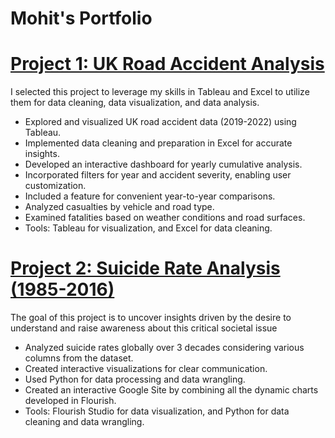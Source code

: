 # Mohit's Portfolio
# [Project 1: UK Road Accident Analysis](https://github.com/Mohit2497/UK-Road-Accident-Analysis)
I selected this project to leverage my skills in Tableau and Excel to utilize them for data cleaning, data visualization, and data analysis.
* Explored and visualized UK road accident data (2019-2022) using Tableau.
* Implemented data cleaning and preparation in Excel for accurate insights.
* Developed an interactive dashboard for yearly cumulative analysis.
* Incorporated filters for year and accident severity, enabling user customization.
* Included a feature for convenient year-to-year comparisons.
* Analyzed casualties by vehicle and road type.
* Examined fatalities based on weather conditions and road surfaces.
* Tools: Tableau for visualization, and Excel for data cleaning.

# [Project 2: Suicide Rate Analysis (1985-2016)](https://github.com/Mohit2497/Suicide-Rate-Analysis_1985-2016)
The goal of this project is to uncover insights driven by the desire to understand and raise awareness about this critical societal issue
* Analyzed suicide rates globally over 3 decades considering various columns from the dataset.
* Created interactive visualizations for clear communication.
* Used Python for data processing and data wrangling.
* Created an interactive Google Site by combining all the dynamic charts developed in Flourish.
* Tools: Flourish Studio for data visualization, and Python for data cleaning and data wrangling.
